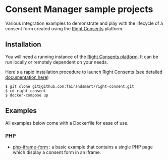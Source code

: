# Consent Manager sample projects

Various integration examples to demonstrate and play with the lifecycle of a consent form created using the [Right Consents](https://fairandsmart.github.io/right-consents/) platform.

## Installation

You will need a running instance of the [Right Consents platform](https://fairandsmart.github.io/right-consents/). It can be run locally or remotely dependent on your needs.

Here's a rapid installation procedure to launch Right Consents (see detailed [documentation here](https://fairandsmart.github.io/right-consents/docs/quick-start-guide/))

```shell
$ git clone git@github.com:fairandsmart/right-consent.git
$ cd right-consent
$ docker-compose up
```

## Examples

All examples below come with a Dockerfile for ease of use.

### PHP

* [php-iframe-form](./php-iframe-form) : a basic example that contains a single PHP page which display a consent form in an iframe.



